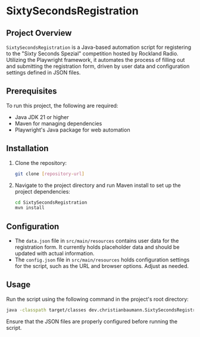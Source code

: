 # SixtySecondsRegistration

## Project Overview

`SixtySecondsRegistration` is a Java-based automation script for registering to the "Sixty Seconds Spezial" competition
hosted by Rockland Radio. Utilizing the Playwright framework, it automates the process of filling out and submitting the
registration form, driven by user data and configuration settings defined in JSON files.

## Prerequisites

To run this project, the following are required:

- Java JDK 21 or higher
- Maven for managing dependencies
- Playwright's Java package for web automation

## Installation

1. Clone the repository:
   ``` bash
   git clone [repository-url]
   ``` 
2. Navigate to the project directory and run Maven install to set up the project dependencies:
   ``` bash
   cd SixtySecondsRegistration
   mvn install
   ```

## Configuration

- The `data.json` file in `src/main/resources` contains user data for the registration form. It currently holds
  placeholder data and should be updated with actual information.
- The `config.json` file in `src/main/resources` holds configuration settings for the script, such as the URL and
  browser options. Adjust as needed.

## Usage

Run the script using the following command in the project's root directory:

``` bash
java -classpath target/classes dev.christianbaumann.SixtySecondsRegistration
```

Ensure that the JSON files are properly configured before running the script.
